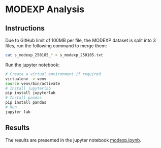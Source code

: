# MODEXP Analysis

## Instructions

Due to GitHub limit of 100MB per file, the MODEXP dataset is split into 3 files, run the following command to merge them:

```bash
cat s_modexp_250105_* > s_modexp_250105.txt
```

Run the jupyter notebook:

```bash
# Create a virtual environment if required
virtualenv -v venv
source venv/bin/activate
# Install jupyterlab
pip install jupyterlab
# Install pandas
pip install pandas
# Run 
jupyter lab
```

## Results

The results are presented in the jupyter notebook [modexp.ipynb](./https://github.com/hugo-dc/modexp_analysis/blob/master/modexp.ipynb).
